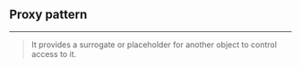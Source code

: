 

## Proxy pattern

---
> It provides a surrogate or placeholder for another object to control access to it.


